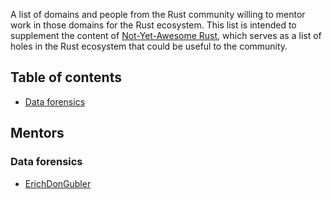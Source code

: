 A list of domains and people from the Rust community willing to mentor work in those domains for the Rust ecosystem. This list is intended to supplement the content of [Not-Yet-Awesome Rust](https://github.com/not-yet-awesome-rust/not-yet-awesome-rust), which serves as a list of holes in the Rust ecosystem that could be useful to the community.

## Table of contents

- [Data forensics](#data-forensics)

## Mentors

### Data forensics

* [ErichDonGubler](https://github.com/ErichDonGubler)
